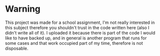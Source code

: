 Warning
====
This project was made for a school assignment, I'm not really
interested in this subject therefore you shouldn't trust in
the code written here (also I didn't write all of it). I uploaded
it because there is part of the code I would like to have
backed up, and in general is another program that runs
for some cases and that work occupied part of my time, 
therefore is not disposable. 
